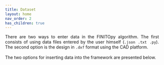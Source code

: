 ```yaml
---
title: Dataset
layout: home
nav_order: 2
has_children: true
---
```


<p align = "justify">
There are two ways to enter data in the FINITOpy algorithm. The first consists of using data files entered by the user himself (<code>.json .txt .py</code>). The second option is the design in <code>.dxf</code> format using the CAD platform.<br><br>
The two options for inserting data into the framework are presented below.
</p>
